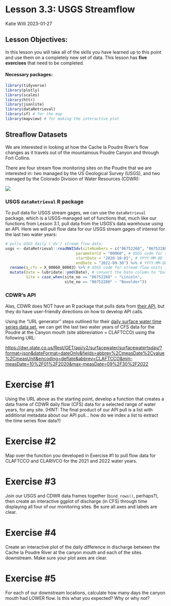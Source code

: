 Lesson 3.3: USGS Streamflow
================
Katie Willi
2023-01-27

## Lesson Objectives:

In this lesson you will take all of the skills you have learned up to
this point and use them on a completely new set of data. This lesson has
**five exercises** that need to be completed.

#### Necessary packages:

``` r
library(tidyverse)
library(plotly)
library(scales)
library(httr)
library(jsonlite)
library(dataRetrieval)
library(sf) # for the map
library(mapview) # for making the interactive plot
```

## Streaflow Datasets

We are interested in looking at how the Cache la Poudre River’s flow
changes as it travels out of the mountainous Poudre Canyon and through
Fort Collins.

There are four stream flow monitoring sites on the Poudre that we are
interested in: two managed by the US Geological Survey (USGS), and two
managed by the Colorado Division of Water Resources (CDWR):

![](03_denouement_files/figure-gfm/unnamed-chunk-2-1.png)<!-- -->

### USGS `dataRetrieval` R package

To pull data for USGS stream gages, we can use the `dataRetrieval`
package, which is a USGS-managed set of functions that, much like our
functions from Lesson 3.1, pull data from the USGS’s data warehouse
using an API. Here we will pull flow data for our USGS stream gages of
interest for the last two water years:

``` r
# pulls USGS daily ('dv') stream flow data:
usgs <- dataRetrieval::readNWISdv(siteNumbers = c("06752260", "06752280"), # USGS site code for the Poudre River at the Lincoln Bridge and the ELC
                               parameterCd = "00060", # USGS code for stream flow
                               startDate = "2020-10-01", # YYYY-MM-DD formatting
                               endDate = "2022-09-30") %>% # YYYY-MM-DD formatting
  rename(q_cfs = X_00060_00003) %>% # USGS code for stream flow units in cubic feet per second (CFS)
  mutate(Date = lubridate::ymd(Date), # convert the Date column to "Date" formatting using the `lubridate` package
         Site = case_when(site_no == "06752260" ~ "Lincoln", 
                          site_no == "06752280" ~ "Boxelder"))
```

### CDWR’s API

Alas, CDWR does NOT have an R package that pulls data from [their
API](https://dwr.state.co.us/Rest/GET/Help#Datasets&#SurfaceWaterController&#gettingstarted&#jsonxml),
but they do have user-friendly directions on how to develop API calls.

Using the “URL generator” steps outlined for their [daily surface water
time series data
set](https://dwr.state.co.us/Rest/GET/Help/SurfaceWaterTSDayGenerator),
we can get the last two water years of CFS data for the Poudre at the
Canyon mouth (site abbreviation = CLAFTCCO) using the following URL:

<https://dwr.state.co.us/Rest/GET/api/v2/surfacewater/surfacewatertsday/?format=json&dateFormat=dateOnly&fields=abbrev%2CmeasDate%2Cvalue%2CmeasUnit&encoding=deflate&abbrev=CLAFTCCO&min-measDate=10%2F01%2F2020&max-measDate=09%2F30%2F2022>

# Exercise \#1

Using the URL above as the starting point, develop a function that
creates a data frame of CDWR daily flow (CFS) data for a selected range
of water years, for any site. (HINT: The final product of our API pull
is a list with additional metadata about our API pull… how do we index a
list to extract the time series flow data?)

# Exercise \#2

Map over the function you developed in Exercise \#1 to pull flow data
for CLAFTCCO and CLARIVCO for the 2021 and 2022 water years.

# Exercise \#3

Join our USGS and CDWR data frames together (`bind_rows()`, perhaps?),
then create an interactive ggplot of discharge (in CFS) through time
displaying all four of our monitoring sites. Be sure all axes and labels
are clear.

# Exercise \#4

Create an interactive plot of the daily difference in discharge between
the Cache la Poudre River at the canyon mouth and each of the sites
downstream. Make sure your plot axes are clear.

# Exercise \#5

For each of our downstream locations, calculate how many days the canyon
mouth had LOWER flow. Is this what you expected? Why or why not?
